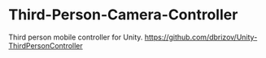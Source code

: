 # Third-Person-Camera-Controller
Third person mobile controller for Unity.
https://github.com/dbrizov/Unity-ThirdPersonController
